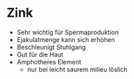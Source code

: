 # Zink
- Sehr wichtig für Spermaproduktion
- Ejakulatmenge kann sich erhöhen
- Beschleunigt Stuhlgang
- Gut für die Haut
- Amphotheres Element
	- nur bei leicht saurem milieu löslich